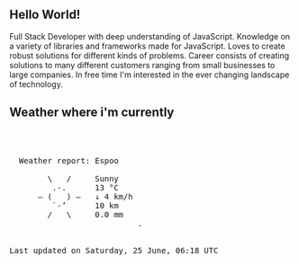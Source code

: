 ## Hello World!

Full Stack Developer with deep understanding of JavaScript. Knowledge on a variety of libraries and frameworks made for JavaScript. Loves to create robust solutions for different kinds of problems. Career consists of creating solutions to many different customers ranging from small businesses to large companies. In free time I'm interested in the ever changing landscape of technology. 

## Weather where i'm currently  
<pre>


 
  Weather report: Espoo  
    
        \   /     Sunny  
         .-.      13 °C  
      ― (   ) ―   ↓ 4 km/h  
         `-’      10 km  
        /   \     0.0 mm  
                           .


Last updated on Saturday, 25 June, 06:18 UTC
</pre>
